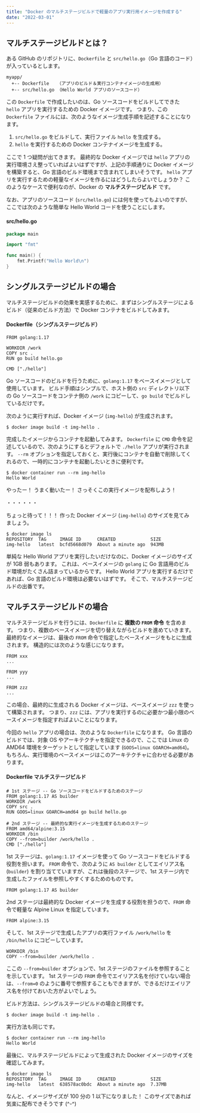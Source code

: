 ```yaml
---
title: "Docker のマルチステージビルドで軽量のアプリ実行用イメージを作成する"
date: "2022-03-01"
---
```


マルチステージビルドとは？
----

ある GitHub のリポジトリに、`Dockerfile` と `src/hello.go`（Go 言語のコード）が入っているとします。

```
myapp/
  +-- Dockerfile   （アプリのビルド＆実行コンテナイメージの生成用）
  +-- src/hello.go （Hello World アプリのソースコード）
```

この `Dockerfile` で作成したいのは、Go ソースコードをビルドしてできた `hello` アプリを実行するための Docker イメージです。
つまり、この `Dockerfile` ファイルには、次のようなイメージ生成手順を記述することになります。

1. `src/hello.go` をビルドして、実行ファイル `hello` を生成する。
2. `hello` を実行するための Docker コンテナイメージを生成する。

ここで 1 つ疑問が出てきます。
最終的な Docker イメージでは `hello` アプリの実行環境さえ整っていればよいはずですが、上記の手順通りに Docker イメージを構築すると、Go 言語のビルド環境まで含まれてしまいそうです。
`hello` アプリを実行するための軽量なイメージを作るにはどうしたらよいでしょうか？
このようなケースで便利なのが、Docker の __マルチステージビルド__ です。

なお、アプリのソースコード (`src/hello.go`) には何を使ってもよいのですが、ここでは次のような簡単な Hello World コードを使うことにします。

#### src/hello.go

```go
package main

import "fmt"

func main() {
    fmt.Printf("Hello World\n")
}
```


シングルステージビルドの場合
----

マルチステージビルドの効果を実感するために、まずはシングルステージによるビルド（従来のビルド方法）で Docker コンテナをビルドしてみます。

#### Dockerfile（シングルステージビルド）

```docker
FROM golang:1.17

WORKDIR /work
COPY src .
RUN go build hello.go

CMD ["./hello"]
```

Go ソースコードのビルドを行うために、`golang:1.17` をベースイメージとして使用しています。
ビルド手順はシンプルで、ホスト側の `src` ディレクトリ以下の Go ソースコードをコンテナ側の `/work` にコピーして、`go build` でビルドしているだけです。

次のように実行すれば、Docker イメージ (`img-hello`) が生成されます。

```console
$ docker image build -t img-hello .
```

完成したイメージからコンテナを起動してみます。
`Dockerfile` に `CMD` 命令を記述しているので、次のようにするとデフォルトで `./hello` アプリが実行されます。
`--rm` オプションを指定しておくと、実行後にコンテナを自動で削除してくれるので、一時的にコンテナを起動したいときに便利です。

```console
$ docker container run --rm img-hello
Hello World
```

やったー！ うまく動いたー！ さっそくこの実行イメージを配布しよう！

・・・・・・

ちょっと待って！！！
作った Docker イメージ (`img-hello`) のサイズを見てみましょう。

```console
$ docker image ls
REPOSITORY  TAG     IMAGE ID      CREATED             SIZE
img-hello   latest  bcfd5668d079  About a minute ago  943MB
```

単純な Hello World アプリを実行したいだけなのに、Docker イメージのサイズが 1GB 弱もあります。
これは、ベースイメージの `golang` に Go 言語用のビルド環境がたくさん詰まっているからです。
Hello World アプリを実行するだけであれば、Go 言語のビルド環境は必要ないはずです。
そこで、マルチステージビルドの出番です。


マルチステージビルドの場合
----

マルチステージビルドを行うには、`Dockerfile` に __複数の `FROM` 命令__ を含めます。
つまり、複数のベースイメージを切り替えながらビルドを進めていきます。
最終的なイメージは、最後の `FROM` 命令で指定したベースイメージをもとに生成されます。
構造的には次のような感じになります。

```docker
FROM xxx
...

FROM yyy
...

FROM zzz
...
```

この場合、最終的に生成される Docker イメージは、ベースイメージ `zzz` を使って構築されます。
つまり、`zzz` には、アプリを実行するのに必要かつ最小限のベースイメージを指定すればよいことになります。

今回の `hello` アプリの場合は、次のような `Dockerfile` になります。
Go 言語のビルドでは、対象 OS やアーキテクチャを指定できるので、ここでは Linux の AMD64 環境をターゲットとして指定しています (`GOOS=linux GOARCH=amd64`)。
もちろん、実行環境のベースイメージはこのアーキテクチャに合わせる必要があります。

#### Dockerfile マルチステージビルド

```docker
# 1st ステージ -- Go ソースコードをビルドするためのステージ
FROM golang:1.17 AS builder
WORKDIR /work
COPY src .
RUN GOOS=linux GOARCH=amd64 go build hello.go

# 2nd ステージ -- 最終的な実行イメージを生成するためのステージ
FROM amd64/alpine:3.15
WORKDIR /bin
COPY --from=builder /work/hello .
CMD ["./hello"]
```

1st ステージは、`golang:1.17` イメージを使って Go ソースコードをビルドする役割を担います。
`FROM` 命令で、次のように `AS builder` としてエイリアス名 (`builder`) を割り当てていますが、これは後段のステージで、1st ステージ内で生成したファイルを参照しやすくするためのものです。

```docker
FROM golang:1.17 AS builder
```

2nd ステージは最終的な Docker イメージを生成する役割を担うので、`FROM` 命令で軽量な Alpine Linux を指定しています。

```docker
FROM alpine:3.15
```

そして、1st ステージで生成したアプリの実行ファイル `/work/hello` を `/bin/hello` にコピーしています。

```docker
WORKDIR /bin
COPY --from=builder /work/hello .
```

ここの `--from=builder` オプションで、1st ステージのファイルを参照することを示しています。
1st ステージの `FROM` 命令でエイリアス名を付けていない場合は、`--from=0` のように番号で参照することもできますが、できるだけエイリアス名を付けておいた方がよいでしょう。

ビルド方法は、シングルステージビルドの場合と同様です。

```console
$ docker image build -t img-hello .
```

実行方法も同じです。

```console
$ docker container run --rm img-hello
Hello World
```

最後に、マルチステージビルドによって生成された Docker イメージのサイズを確認してみます。

```console
$ docker image ls
REPOSITORY  TAG     IMAGE ID      CREATED             SIZE
img-hello   latest  638578ac0bdc  About a minute ago  7.37MB
```

なんと、イメージサイズが 100 分の 1 以下になりました！
このサイズであれば気楽に配布できそうです (^-^)

